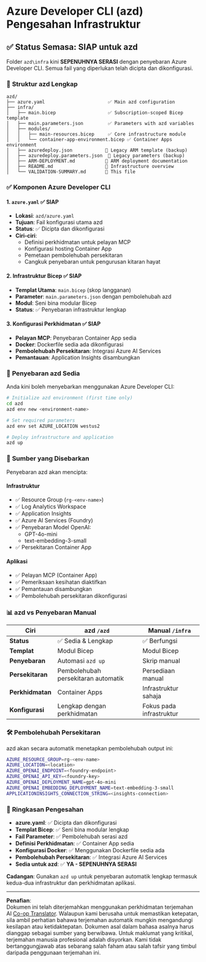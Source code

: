 <!--
CO_OP_TRANSLATOR_METADATA:
{
  "original_hash": "20ed201aa472e9936f4e0c5144626011",
  "translation_date": "2025-09-30T12:58:14+00:00",
  "source_file": "azd/infra/VALIDATION-SUMMARY.md",
  "language_code": "ms"
}
-->
# Azure Developer CLI (azd) Pengesahan Infrastruktur

## ✅ **Status Semasa: SIAP untuk azd**

Folder `azd\infra` kini **SEPENUHNYA SERASI** dengan penyebaran Azure Developer CLI. Semua fail yang diperlukan telah dicipta dan dikonfigurasi.

### 📁 **Struktur azd Lengkap**
```
azd/
├── azure.yaml                       ✅ Main azd configuration
├── infra/
│   ├── main.bicep                   ✅ Subscription-scoped Bicep template
│   ├── main.parameters.json         ✅ Parameters with azd variables
│   ├── modules/
│   │   ├── main-resources.bicep     ✅ Core infrastructure module
│   │   └── container-app-environment.bicep ✅ Container Apps environment
│   ├── azuredeploy.json            📄 Legacy ARM template (backup)
│   ├── azuredeploy.parameters.json  📄 Legacy parameters (backup)
│   ├── ARM-DEPLOYMENT.md           📄 ARM deployment documentation
│   ├── README.md                   📄 Infrastructure overview
│   └── VALIDATION-SUMMARY.md       📝 This file
```

### ✅ **Komponen Azure Developer CLI**

#### 1. `azure.yaml` ✅ **SIAP**
- **Lokasi**: `azd/azure.yaml`
- **Tujuan**: Fail konfigurasi utama azd
- **Status**: ✅ Dicipta dan dikonfigurasi
- **Ciri-ciri**:
  - Definisi perkhidmatan untuk pelayan MCP
  - Konfigurasi hosting Container App
  - Pemetaan pembolehubah persekitaran
  - Cangkuk penyebaran untuk pengurusan kitaran hayat

#### 2. **Infrastruktur Bicep** ✅ **SIAP**
- **Templat Utama**: `main.bicep` (skop langganan)
- **Parameter**: `main.parameters.json` dengan pembolehubah azd
- **Modul**: Seni bina modular Bicep
- **Status**: ✅ Penyebaran infrastruktur lengkap

#### 3. **Konfigurasi Perkhidmatan** ✅ **SIAP**
- **Pelayan MCP**: Penyebaran Container App sedia
- **Docker**: Dockerfile sedia ada dikonfigurasi
- **Pembolehubah Persekitaran**: Integrasi Azure AI Services
- **Pemantauan**: Application Insights disambungkan

### 🚀 **Penyebaran azd Sedia**

Anda kini boleh menyebarkan menggunakan Azure Developer CLI:

```bash
# Initialize azd environment (first time only)
cd azd
azd env new <environment-name>

# Set required parameters
azd env set AZURE_LOCATION westus2

# Deploy infrastructure and application
azd up
```

### 🎯 **Sumber yang Disebarkan**

Penyebaran azd akan mencipta:

#### **Infrastruktur** 
- ✅ Resource Group (`rg-<env-name>`)
- ✅ Log Analytics Workspace
- ✅ Application Insights
- ✅ Azure AI Services (Foundry)
- ✅ Penyebaran Model OpenAI:
  - GPT-4o-mini
  - text-embedding-3-small
- ✅ Persekitaran Container App

#### **Aplikasi**
- ✅ Pelayan MCP (Container App)
- ✅ Pemeriksaan kesihatan diaktifkan
- ✅ Pemantauan disambungkan
- ✅ Pembolehubah persekitaran dikonfigurasi

### 📊 **azd vs Penyebaran Manual**

| Ciri | azd `/azd` | Manual `/infra` |
|------|------------|-----------------|
| **Status** | ✅ Sedia & Lengkap | ✅ Berfungsi |
| **Templat** | Modul Bicep | Modul Bicep |
| **Penyebaran** | Automasi `azd up` | Skrip manual |
| **Persekitaran** | Pembolehubah persekitaran automatik | Persediaan manual |
| **Perkhidmatan** | Container Apps | Infrastruktur sahaja |
| **Konfigurasi** | Lengkap dengan perkhidmatan | Fokus pada infrastruktur |

### 🛠️ **Pembolehubah Persekitaran**

azd akan secara automatik menetapkan pembolehubah output ini:

```bash
AZURE_RESOURCE_GROUP=rg-<env-name>
AZURE_LOCATION=<location>
AZURE_OPENAI_ENDPOINT=<foundry-endpoint>
AZURE_OPENAI_API_KEY=<foundry-key>
AZURE_OPENAI_DEPLOYMENT_NAME=gpt-4o-mini
AZURE_OPENAI_EMBEDDING_DEPLOYMENT_NAME=text-embedding-3-small
APPLICATIONINSIGHTS_CONNECTION_STRING=<insights-connection>
```

### 🚨 **Ringkasan Pengesahan**

- **azure.yaml**: ✅ Dicipta dan dikonfigurasi
- **Templat Bicep**: ✅ Seni bina modular lengkap
- **Fail Parameter**: ✅ Pembolehubah serasi azd
- **Definisi Perkhidmatan**: ✅ Container App sedia
- **Konfigurasi Docker**: ✅ Menggunakan Dockerfile sedia ada
- **Pembolehubah Persekitaran**: ✅ Integrasi Azure AI Services
- **Sedia untuk azd**: ✅ **YA - SEPENUHNYA SERASI**

**Cadangan**: Gunakan `azd up` untuk penyebaran automatik lengkap termasuk kedua-dua infrastruktur dan perkhidmatan aplikasi.

---

**Penafian**:  
Dokumen ini telah diterjemahkan menggunakan perkhidmatan terjemahan AI [Co-op Translator](https://github.com/Azure/co-op-translator). Walaupun kami berusaha untuk memastikan ketepatan, sila ambil perhatian bahawa terjemahan automatik mungkin mengandungi kesilapan atau ketidaktepatan. Dokumen asal dalam bahasa asalnya harus dianggap sebagai sumber yang berwibawa. Untuk maklumat yang kritikal, terjemahan manusia profesional adalah disyorkan. Kami tidak bertanggungjawab atas sebarang salah faham atau salah tafsir yang timbul daripada penggunaan terjemahan ini.